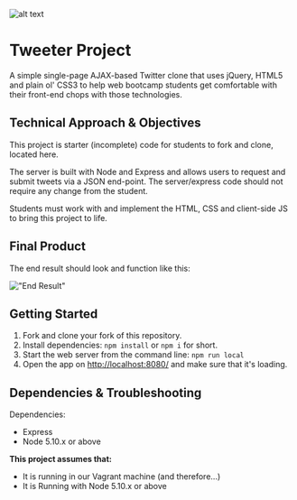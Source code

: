 ![alt text](https://github.com/wichopy/tweetr/blob/master/tweeter.gif "Preview of the app.")

# Tweeter Project

A simple single-page AJAX-based Twitter clone that uses jQuery, HTML5 and plain ol' CSS3 to help web bootcamp students get comfortable with their front-end chops with those technologies.

## Technical Approach & Objectives

This project is starter (incomplete) code for students to fork and clone, located here.

The server is built with Node and Express and allows users to request and submit tweets via a JSON end-point. The server/express code should not require any change from the student.

Students must work with and implement the HTML, CSS and client-side JS to bring this project to life.

## Final Product

The end result should look and function like this:

!["End Result"](https://d.pr/i/1eyEY/4MEH16BY+)

## Getting Started

1. Fork and clone your fork of this repository.
2. Install dependencies: `npm install` or `npm i` for short.
3. Start the web server from the command line: `npm run local`
4. Open the app on <http://localhost:8080/> and make sure that it's loading.

## Dependencies & Troubleshooting

Dependencies:

- Express
- Node 5.10.x or above

**This project assumes that:**

- It is running in our Vagrant machine (and therefore...)
- It is Running with Node 5.10.x or above



